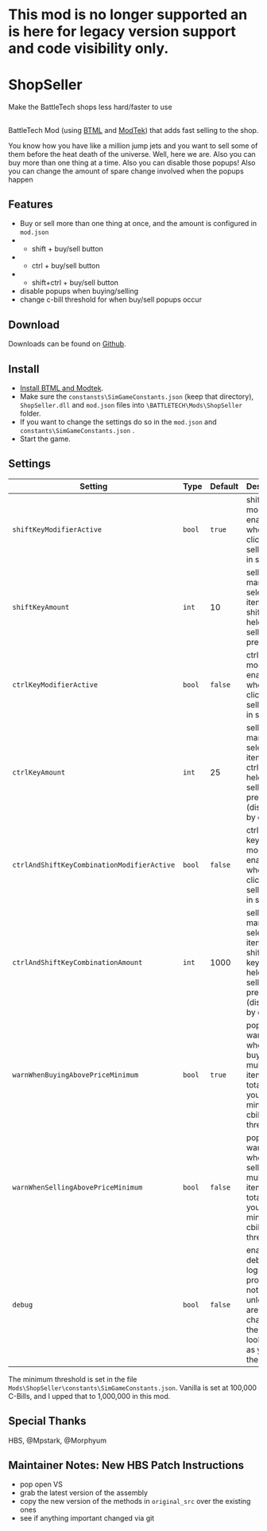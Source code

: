 # This mod is no longer supported an is here for legacy version support and code visibility only.

# ShopSeller

Make the BattleTech shops less hard/faster to use

##
BattleTech Mod (using [BTML](https://github.com/Mpstark/BattleTechModLoader) and [ModTek](https://github.com/Mpstark/ModTek)) that adds fast selling to the shop.

You know how you have like a million jump jets and you want to sell some of them before the heat death of the universe. Well, here we are. Also you can buy more than one thing at a time. Also you can disable those popups! Also you can change the amount of spare change involved when the popups happen

## Features

- Buy or sell more than one thing at once, and the amount is configured in `mod.json`
- - shift + buy/sell button
- - ctrl + buy/sell button
- - shift+ctrl + buy/sell button
- disable popups when buying/selling
- change c-bill threshold for when buy/sell popups occur

## Download
Downloads can be found on [Github](https://github.com/janxious/ShopSeller/releases).

## Install
- [Install BTML and Modtek](https://github.com/Mpstark/ModTek/wiki/The-Drop-Dead-Simple-Guide-to-Installing-BTML-&-ModTek-&-ModTek-mods).
- Make sure the `constansts\SimGameConstants.json` (keep that directory), `ShopSeller.dll` and `mod.json` files into `\BATTLETECH\Mods\ShopSeller` folder.
- If you want to change the settings do so in the `mod.json` and `constants\SimGameConstants.json` .
- Start the game.

## Settings

Setting | Type | Default | Description
--- | --- | --- | ---
`shiftKeyModifierActive` | `bool` | `true` | shift key modifier is enabled when clicking the sell button in shop
`shiftKeyAmount` | `int` | 10 | sell this many of the selected item when shift key is held and sell button pressed
`ctrlKeyModifierActive` | `bool` | `false` | ctrl key modifier is enabled when clicking the sell button in shop
`ctrlKeyAmount` | `int` | 25 | sell this many of the selected item when ctrl key is held and sell button pressed (disabled by default)
`ctrlAndShiftKeyCombinationModifierActive` | `bool` | `false` | ctrl+shift keys modifier is enabled when clicking the sell button in shop
`ctrlAndShiftKeyCombinationAmount` | `int` | 1000 | sell this many of the selected item when shift+ctrl keys are held and sell button pressed (disabled by default)
`warnWhenBuyingAbovePriceMinimum` | `bool` | `true` | popup a warning when buying multiple items and total above your set minimum cbill threshold 
`warnWhenSellingAbovePriceMinimum` | `bool` | `false` | popup a warning when selling multiple items and total above your set minimum cbill threshold 
`debug` | `bool` | `false` | enable debugging logs, probably not useful unless you are changing the code or looking at it as you run the mod

The minimum threshold is set in the file `Mods\ShopSeller\constants\SimGameConstants.json`. Vanilla is set at 100,000 C-Bills, and I upped that to 1,000,000 in this mod.

## Special Thanks

HBS, @Mpstark, @Morphyum


## Maintainer Notes: New HBS Patch Instructions

* pop open VS
* grab the latest version of the assembly
* copy the new version of the methods in `original_src` over the existing ones
* see if anything important changed via git
